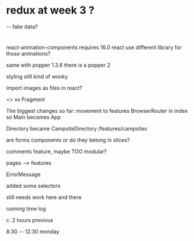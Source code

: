 # redux at week 3 ?

-- fake data?

#

react-animation-components requires 16.0 react
use different library for those animations?

same with
popper 1.3.6
there is a popper 2

styling still kind of wonky

import images as files in react?

<> vs Fragment

The biggest changes so far:
movement to features
BrowserRouter in index so Main becomes App

Directory became CampsiteDirectory /features/campsites

are forms components or do they belong in slices?

comments feature, maybe TOO modular?

pages --> features

ErrorMessage

added some selectors

still needs work here and there

running time log

c. 2 hours previous

8:30 -- 12:30 monday

